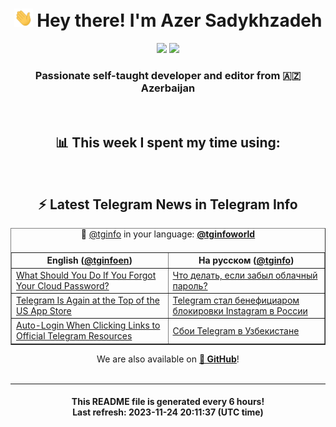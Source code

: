 <div align="center">
	<div>
		<h1>
      <img src="./assets/hi.gif" width="30px"> Hey there! I'm Azer Sadykhzadeh
    </h1>
    <img height="18" src="https://komarev.com/ghpvc/?username=sadykhzadeh&label=Views&color=2081c1&style=flat-square" />
		<a href="https://wakatime.com/Azer"> <img height="18" src="https://wakatime.com/badge/user/f80ae27a-c328-426f-a381-bc84136e2dd6.svg" /> </a>
    <h3>
      Passionate self-taught developer and editor from 🇦🇿 Azerbaijan
    </h3>
  </div>
  <br>

<h2>📊 This week I spent my time using:</h2>

<!--START_SECTION:waka-->
<!--END_SECTION:waka-->

<br>

<h2>⚡️ Latest Telegram News in Telegram Info</h2>
  <table border>
		<tr>
			<th width="50%">English (<a href="https://t.me/tginfoen">@tginfoen</a>)</th>
			<th>На русском (<a href="https://t.me/tginfo">@tginfo</a>)</th>
		</tr>
		<caption>🚩 <a href="https://t.me/tginfo">@tginfo</a> in your language: <a href="https://t.me/tginfoworld"><b>@tginfoworld</b></a><caption/>
  <tr><td><a href="https://t.me/tginfoen/1785">What Should You Do If You Forgot Your Cloud Password?</a></td>
    <td><a href="https://t.me/tginfo/3849">Что делать, если забыл облачный пароль? </a></td></tr><tr><td><a href="https://t.me/tginfoen/1784">Telegram Is Again at the Top of the US App Store</a></td>
    <td><a href="https://t.me/tginfo/3848">Telegram стал бенефициаром блокировки Instagram в России</a></td></tr><tr><td><a href="https://t.me/tginfoen/1783">Auto-Login When Clicking Links to Official Telegram Resources</a></td>
    <td><a href="https://t.me/tginfo/3847">Сбои Telegram в Узбекистане</a></td></tr>
</table>
We are also available on <a href="https://github.com/tginfo"><b>🐙 GitHub</b></a>!
</div>

<br>
<hr>
<h4 align="center">This README file is generated <b>every 6 hours</b>!</br>Last refresh: <b>2023-11-24 20:11:37 (UTC time)</b></h4>
